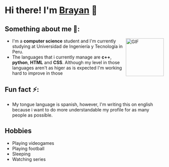# Hi there! I'm [Brayan](https://github.com/Br4yanGC) 👋

## Something about me 👀:

<img align="right" height="120px" alt="GIF" src="https://hostrider.com/images/tw.png">

- I'm a **computer science** student and I'm currently studying at Universidad de Ingeniería y Tecnología in Peru.
- The languages that i currently manage are **c++**, **python**, **HTML** and **CSS**. Although my level in those languages aren't as higer as is expected I'm working hard to improve in those

## Fun fact ⚡:
- My tongue language is spanish, however, I'm writing this on english because i want to do more understandable my profile for as many people as possible.

## Hobbies
- Playing videogames
- Playing football
- Sleeping
- Watching series

<!--
**Br4yanGC/Br4yanGC** is a ✨ _special_ ✨ repository because its `README.md` (this file) appears on your GitHub profile.

Here are some ideas to get you started:

- 🔭 I’m currently working on ...
- 🌱 I’m currently learning ...
- 👯 I’m looking to collaborate on ...
- 🤔 I’m looking for help with ...
- 💬 Ask me about ...
- 📫 How to reach me: ...
- 😄 Pronouns: ...
- ⚡ Fun fact: ...
-->

